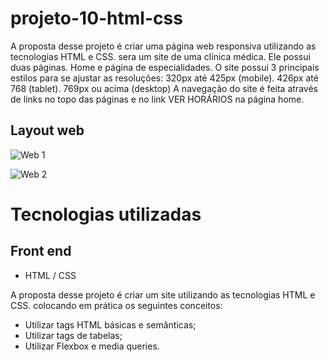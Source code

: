 # projeto-10-html-css

A proposta desse projeto é criar uma página web responsiva utilizando as tecnologias HTML e CSS. sera um site de uma clínica médica. Ele possui duas páginas. Home  e página de especialidades.
   O site possui 3 principais estilos para se ajustar as resoluções:
                320px até 425px (mobile).
                426px até 768 (tablet).
                769px ou acima (desktop)
A navegação do site é feita através de links no topo das páginas e no link VER HORÁRIOS na página home.

## Layout web
![Web 1]()

![Web 2]()

# Tecnologias utilizadas
## Front end
- HTML / CSS 

A proposta desse projeto é criar um site utilizando as tecnologias HTML e CSS. colocando em prática os seguintes conceitos:

- Utilizar tags HTML básicas e semânticas;
- Utilizar tags de tabelas;
- Utilizar Flexbox e media queries.
